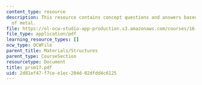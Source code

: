 ```yaml
---
content_type: resource
description: This resource contains concept questions and answers based on strength
  of metal.
file: https://ol-ocw-studio-app-production.s3.amazonaws.com/courses/16-01-unified-engineering-i-ii-iii-iv-fall-2005-spring-2006/2d81ef47f7cee1ec204d02dfdd4c6125_prsm17.pdf
file_type: application/pdf
learning_resource_types: []
ocw_type: OCWFile
parent_title: Materials/Structures
parent_type: CourseSection
resourcetype: Document
title: prsm17.pdf
uid: 2d81ef47-f7ce-e1ec-204d-02dfdd4c6125
---
```

